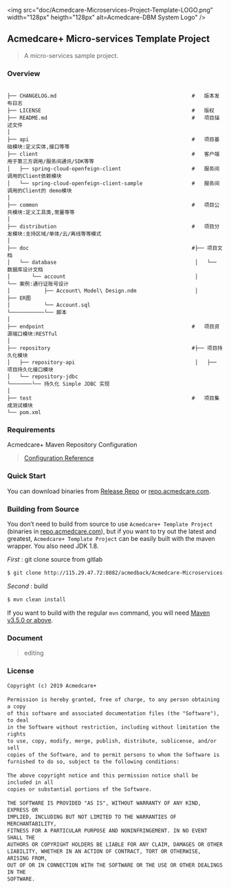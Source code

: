 <img src="doc/Acmedcare-Microservices-Project-Template-LOGO.png" width="128px" heigth="128px" alt=Acmedcare-DBM System Logo" />

## Acmedcare+ Micro-services Template Project

> A micro-services sample project.

### Overview

```

├── CHANGELOG.md                                            #   版本发布日志
├── LICENSE                                                 #   版权
├── README.md                                               #   项目描述文件
│
├── api                                                     #   项目基础模块:定义实体,接口等等
├── client                                                  #   客户端用于第三方调用/服务间通讯/SDK等等
│   ├── spring-cloud-openfeign-client                       #   服务间调用的Client依赖模块
│   └── spring-cloud-openfeign-client-sample                #   服务间调用的Client的 demo模块
│       
├── common                                                  #   项目公共模块:定义工具类,常量等等
│   
├── distribution                                            #   项目分发模块:支持区域/单体/云/离线等等模式
│   
├── doc                                                     #├── 项目文档
│   └── database                                             │   └── 数据库设计文档
│       └── account                                          │       └── 案例:通行证账号设计
│           ├── Account\ Model\ Design.ndm                   │           ├── ER图         
│           └── Account.sql                                  └───────────└── 脚本
│
├── endpoint                                                #   项目资源端口模块:RESTful
│   
├── repository                                              #├── 项目持久化模块
│   ├── repository-api                                       │   ├── 项目持久化接口模块
│   └── repository-jdbc                                      └───────└── 持久化 Simple JDBC 实现
│
├── test                                                    #   项目集成测试模块
└── pom.xml

```

### Requirements

Acmedcare+ Maven Repository Configuration

> [Configuration Reference](http://115.29.47.72:8082/acmedback/Acmedcare-Maven-Nexus/blob/master/README.md)

### Quick Start

You can download binaries from [Release Repo](http://115.29.47.72:8082/acmedback/Acmedcare-Microservices-Project-Template/tree/master/release) or [repo.acmedcare.com](http://47.97.26.165:8081/repository/maven-public/).



### Building from Source

You don’t need to build from source to use `Acmedcare+ Template Project` (binaries in [repo.acmedcare.com](http://47.97.26.165:8081/repository/maven-public/)), 
but if you want to try out the latest and greatest, 
`Acmedcare+ Template Project` can be easily built with the maven wrapper. You also need JDK 1.8.

*First* : git clone source from gitlab
 
```bash
$ git clone http://115.29.47.72:8082/acmedback/Acmedcare-Microservices-Project-Template.git
```

*Second* : build

```bash
$ mvn clean install
```

If you want to build with the regular `mvn` command, you will need [Maven v3.5.0 or above](https://maven.apache.org/run-maven/index.html).


### Document

> editing


### License
 
```
Copyright (c) 2019 Acmedcare+

Permission is hereby granted, free of charge, to any person obtaining a copy
of this software and associated documentation files (the "Software"), to deal
in the Software without restriction, including without limitation the rights
to use, copy, modify, merge, publish, distribute, sublicense, and/or sell
copies of the Software, and to permit persons to whom the Software is
furnished to do so, subject to the following conditions:

The above copyright notice and this permission notice shall be included in all
copies or substantial portions of the Software.

THE SOFTWARE IS PROVIDED "AS IS", WITHOUT WARRANTY OF ANY KIND, EXPRESS OR
IMPLIED, INCLUDING BUT NOT LIMITED TO THE WARRANTIES OF MERCHANTABILITY,
FITNESS FOR A PARTICULAR PURPOSE AND NONINFRINGEMENT. IN NO EVENT SHALL THE
AUTHORS OR COPYRIGHT HOLDERS BE LIABLE FOR ANY CLAIM, DAMAGES OR OTHER
LIABILITY, WHETHER IN AN ACTION OF CONTRACT, TORT OR OTHERWISE, ARISING FROM,
OUT OF OR IN CONNECTION WITH THE SOFTWARE OR THE USE OR OTHER DEALINGS IN THE
SOFTWARE.

```